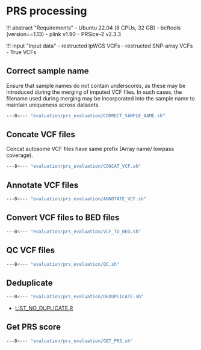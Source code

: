 # PRS processing

!!! abstract "Requirements"
    - Ubuntu 22.04 (8 CPUs, 32 GB)
    - bcftools (version==1.13)
    - plink v1.90
    - PRSice-2 v2.3.3

!!! input "Input data"
    - restructed lpWGS VCFs
    - restructed SNP-array VCFs
    - True VCFs

## Correct sample name

Ensure that sample names do not contain underscores, as these may be introduced during the merging of imputed VCF files. In such cases, the filename used during merging may be incorporated into the sample name to maintain uniqueness across datasets.

```bash linenums="1"
---8<--- "evaluation/prs_evaluation/CORRECT_SAMPLE_NAME.sh"
```

## Concate VCF files

Concat autosome VCF files have same prefix (Array name/ lowpass coverage).

```bash linenums="1"
---8<--- "evaluation/prs_evaluation/CONCAT_VCF.sh"
```

## Annotate VCF files

```bash linenums="1"
---8<--- "evaluation/prs_evaluation/ANNOTATE_VCF.sh"
```

## Convert VCF files to BED files

```bash linenums="1"
---8<--- "evaluation/prs_evaluation/VCF_TO_BED.sh"
```

## QC VCF files

```bash linenums="1"
---8<--- "evaluation/prs_evaluation/QC.sh"
```

## Deduplicate

```bash linenums="1"
---8<--- "evaluation/prs_evaluation/DEDUPLICATE.sh"
```

- [LIST_NO_DUPLICATE.R][1]

## Get PRS score

```bash linenums="1"
---8<--- "evaluation/prs_evaluation/GET_PRS.sh"
```


[1]: https://github.com/KTest-VN/lps_paper/blob/main/evaluation/prs_evaluation/LIST_NO_DUPLICATE.R